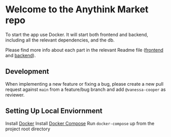 # Welcome to the Anythink Market repo

To start the app use Docker. It will start both frontend and backend, including all the relevant dependencies, and the db.

Please find more info about each part in the relevant Readme file ([frontend](frontend/readme.md) and [backend](backend/README.md)).

## Development

When implementing a new feature or fixing a bug, please create a new pull request against `main` from a feature/bug branch and add `@vanessa-cooper` as reviewer.

## Setting Up Local Enviornment
Install [Docker](https://docs.docker.com/get-docker/)
Install [Docker Compose](https://docs.docker.com/compose/install/)
Run ```docker-compose``` up from the project root directory

